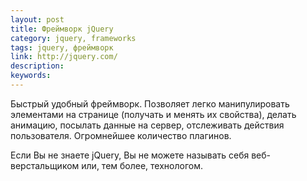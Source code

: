 ```yaml
---
layout: post
title: Фреймворк jQuery
category: jquery, frameworks
tags: jquery, фреймворк
link: http://jquery.com/
description:
keywords:
---
```


<p>Быстрый удобный фреймворк. Позволяет легко манипулировать элементами на странице (получать и менять их свойства), делать анимацию, посылать данные на сервер, отслеживать действия пользователя. Огромнейшее количество плагинов.</p>
<p>Если Вы не знаете jQuery, Вы не можете называть себя веб-верстальщиком или, тем более, технологом.</p>
